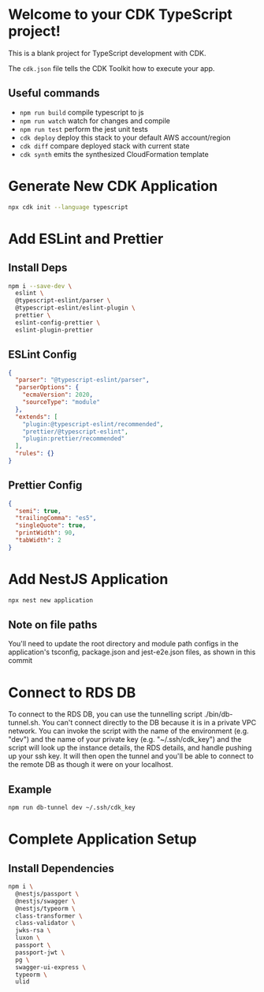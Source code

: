 # Welcome to your CDK TypeScript project!

This is a blank project for TypeScript development with CDK.

The `cdk.json` file tells the CDK Toolkit how to execute your app.

## Useful commands

- `npm run build` compile typescript to js
- `npm run watch` watch for changes and compile
- `npm run test` perform the jest unit tests
- `cdk deploy` deploy this stack to your default AWS account/region
- `cdk diff` compare deployed stack with current state
- `cdk synth` emits the synthesized CloudFormation template

# Generate New CDK Application

```bash
npx cdk init --language typescript
```

# Add ESLint and Prettier

## Install Deps

```bash
npm i --save-dev \
  eslint \
  @typescript-eslint/parser \
  @typescript-eslint/eslint-plugin \
  prettier \
  eslint-config-prettier \
  eslint-plugin-prettier
```

## ESLint Config

```json
{
  "parser": "@typescript-eslint/parser",
  "parserOptions": {
    "ecmaVersion": 2020,
    "sourceType": "module"
  },
  "extends": [
    "plugin:@typescript-eslint/recommended",
    "prettier/@typescript-eslint",
    "plugin:prettier/recommended"
  ],
  "rules": {}
}
```

## Prettier Config

```json
{
  "semi": true,
  "trailingComma": "es5",
  "singleQuote": true,
  "printWidth": 90,
  "tabWidth": 2
}
```

# Add NestJS Application

```bash
npx nest new application
```

## Note on file paths

You'll need to update the root directory and module path configs in the application's tsconfig, package.json and jest-e2e.json files, as shown in this commit

# Connect to RDS DB

To connect to the RDS DB, you can use the tunnelling script ./bin/db-tunnel.sh. You can't connect directly to the DB because it is in a private VPC network. You can invoke the script with the name of the environment (e.g. "dev") and the name of your private key (e.g. "~/.ssh/cdk_key") and the script will look up the instance details, the RDS details, and handle pushing up your ssh key. It will then open the tunnel and you'll be able to connect to the remote DB as though it were on your localhost.

## Example

```bash
npm run db-tunnel dev ~/.ssh/cdk_key
```

# Complete Application Setup

## Install Dependencies

```bash
npm i \
  @nestjs/passport \
  @nestjs/swagger \
  @nestjs/typeorm \
  class-transformer \
  class-validator \
  jwks-rsa \
  luxon \
  passport \
  passport-jwt \
  pg \
  swagger-ui-express \
  typeorm \
  ulid
```
